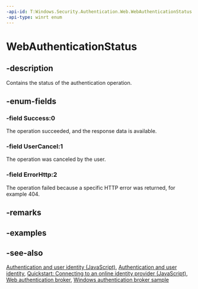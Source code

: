 ```yaml
---
-api-id: T:Windows.Security.Authentication.Web.WebAuthenticationStatus
-api-type: winrt enum
---
```


<!-- Enumeration syntax
public enum Windows.Security.Authentication.Web.WebAuthenticationStatus : int
-->

# WebAuthenticationStatus

## -description
Contains the status of the authentication operation.

## -enum-fields
### -field Success:0
The operation succeeded, and the response data is available.

### -field UserCancel:1
The operation was canceled by the user.

### -field ErrorHttp:2
The operation failed because a specific HTTP error was returned, for example 404.


## -remarks

## -examples

## -see-also
[Authentication and user identity (JavaScript)](https://docs.microsoft.com/previous-versions/windows/apps/dn448918(v=win.10)), [Authentication and user identity](https://docs.microsoft.com/windows/uwp/security/authentication-and-user-identity), [Quickstart: Connecting to an online identity provider (JavaScript)](https://docs.microsoft.com/previous-versions/windows/apps/jj856915(v=win.10)), [Web authentication broker](https://docs.microsoft.com/windows/uwp/security/web-authentication-broker), [Windows authentication broker sample](https://github.com/microsoft/Windows-universal-samples/tree/master/Samples/WebAuthenticationBroker)
